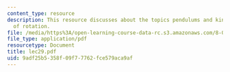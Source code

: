 ```yaml
---
content_type: resource
description: This resource discusses about the topics pendulums and kinetic energy
  of rotation.
file: /media/https%3A/open-learning-course-data-rc.s3.amazonaws.com/8-01l-physics-i-classical-mechanics-fall-2005/9adf25b5358f09f77762fce579aca9af_lec29.pdf
file_type: application/pdf
resourcetype: Document
title: lec29.pdf
uid: 9adf25b5-358f-09f7-7762-fce579aca9af
---
```

